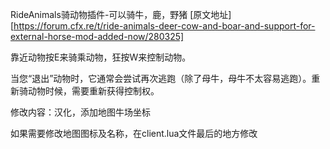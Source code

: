 RideAnimals骑动物插件-可以骑牛，鹿，野猪
[原文地址][https://forum.cfx.re/t/ride-animals-deer-cow-and-boar-and-support-for-external-horse-mod-added-now/280325]

靠近动物按E来骑乘动物，狂按W来控制动物。

当您“退出”动物时，它通常会尝试再次逃跑（除了母牛，母牛不太容易逃跑）。重新骑动物时候，需要重新获得控制权。

修改内容：汉化，添加地图牛场坐标

如果需要修改地图图标及名称，在client.lua文件最后的地方修改
